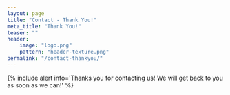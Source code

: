 ```yaml
---
layout: page
title: "Contact - Thank You!"
meta_title: "Thank You!"
teaser: ""
header:
    image: "logo.png"
    pattern: "header-texture.png"
permalink: "/contact-thankyou/"
---
```


{% include alert info='Thanks you for contacting us! We will get back to you as soon as we can!' %}
